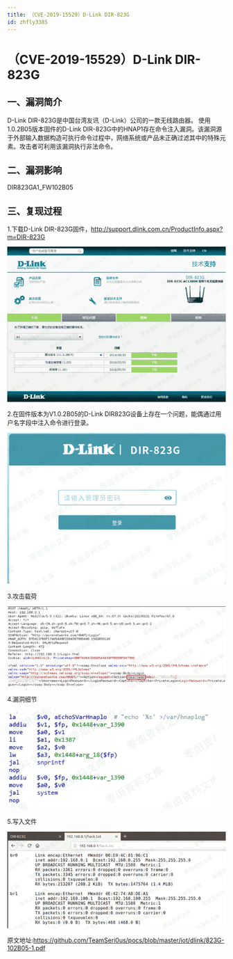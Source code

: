 ```yaml
---
title: （CVE-2019-15529）D-Link DIR-823G
id: zhfly3385
---
```


# （CVE-2019-15529）D-Link DIR-823G

## 一、漏洞简介

D-Link DIR-823G是中国台湾友讯（D-Link）公司的一款无线路由器。
使用1.0.2B05版本固件的D-Link DIR-823G中的HNAP1存在命令注入漏洞。该漏洞源于外部输入数据构造可执行命令过程中，网络系统或产品未正确过滤其中的特殊元素。攻击者可利用该漏洞执行非法命令。

## 二、漏洞影响

DIR823GA1_FW102B05

## 三、复现过程

1.下载D-Link DIR-823G固件，http://support.dlink.com.cn/ProductInfo.aspx?m=DIR-823G

![image](../img/14e3063a66eb66dada898e5312560f28.png)

2.在固件版本为V1.0.2B05的D-Link DIR823G设备上存在一个问题，能偶通过用户名字段中注入命令进行登录。

![image](../img/668abf5781294f4554cfdc40c34fdd09.png)

3.攻击载荷

![image](../img/1d47d95e27571b09d15f4908b88c919f.png)

4.漏洞细节

![image](../img/1f31e97e4142d88880b9273552fa32fe.png)

5.写入文件

![image](../img/fb3ab4d0df9e78c6b4bfab8525c59fd4.png)

原文地址:https://github.com/TeamSeri0us/pocs/blob/master/iot/dlink/823G-102B05-1.pdf